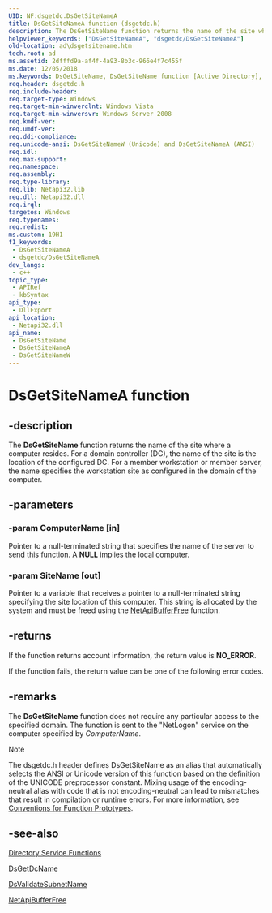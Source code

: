 ```yaml
---
UID: NF:dsgetdc.DsGetSiteNameA
title: DsGetSiteNameA function (dsgetdc.h)
description: The DsGetSiteName function returns the name of the site where a computer resides. (ANSI)
helpviewer_keywords: ["DsGetSiteNameA", "dsgetdc/DsGetSiteNameA"]
old-location: ad\dsgetsitename.htm
tech.root: ad
ms.assetid: 2dfffd9a-af4f-4a93-8b3c-966e4f7c455f
ms.date: 12/05/2018
ms.keywords: DsGetSiteName, DsGetSiteName function [Active Directory], DsGetSiteNameA, DsGetSiteNameW, _glines_dsgetsitename, ad.dsgetsitename, dsgetdc/DsGetSiteName, dsgetdc/DsGetSiteNameA, dsgetdc/DsGetSiteNameW
req.header: dsgetdc.h
req.include-header: 
req.target-type: Windows
req.target-min-winverclnt: Windows Vista
req.target-min-winversvr: Windows Server 2008
req.kmdf-ver: 
req.umdf-ver: 
req.ddi-compliance: 
req.unicode-ansi: DsGetSiteNameW (Unicode) and DsGetSiteNameA (ANSI)
req.idl: 
req.max-support: 
req.namespace: 
req.assembly: 
req.type-library: 
req.lib: Netapi32.lib
req.dll: Netapi32.dll
req.irql: 
targetos: Windows
req.typenames: 
req.redist: 
ms.custom: 19H1
f1_keywords:
 - DsGetSiteNameA
 - dsgetdc/DsGetSiteNameA
dev_langs:
 - c++
topic_type:
 - APIRef
 - kbSyntax
api_type:
 - DllExport
api_location:
 - Netapi32.dll
api_name:
 - DsGetSiteName
 - DsGetSiteNameA
 - DsGetSiteNameW
---
```


# DsGetSiteNameA function


## -description

The <b>DsGetSiteName</b> function returns the name of the site where a computer resides. For a domain controller (DC), the name of the site is the location of the configured DC. For a member workstation or member server, the name specifies the workstation site as configured in the domain of the computer.

## -parameters

### -param ComputerName [in]

Pointer to a null-terminated string that specifies the name of the server to send this function. A <b>NULL</b> implies the local computer.

### -param SiteName [out]

Pointer to a variable that receives a pointer to a null-terminated string specifying the site location of this computer. This string is allocated by the system and must be freed using the 
<a href="/windows/desktop/api/lmapibuf/nf-lmapibuf-netapibufferfree">NetApiBufferFree</a> function.

## -returns

If the function returns account information, the return value is <b>NO_ERROR</b>.

If the function fails, the return value can be one of the following error codes.

## -remarks

The <b>DsGetSiteName</b> function does not require any particular access to the specified domain. The function is sent to the "NetLogon" service on the computer specified by <i>ComputerName</i>.





> [!NOTE]
> The dsgetdc.h header defines DsGetSiteName as an alias that automatically selects the ANSI or Unicode version of this function based on the definition of the UNICODE preprocessor constant. Mixing usage of the encoding-neutral alias with code that is not encoding-neutral can lead to mismatches that result in compilation or runtime errors. For more information, see [Conventions for Function Prototypes](/windows/win32/intl/conventions-for-function-prototypes).

## -see-also

<a href="/windows/desktop/AD/directory-service-functions">Directory Service Functions</a>



<a href="/windows/desktop/api/dsgetdc/nf-dsgetdc-dsgetdcnamea">DsGetDcName</a>



<a href="/windows/desktop/api/dsgetdc/nf-dsgetdc-dsvalidatesubnetnamea">DsValidateSubnetName</a>



<a href="/windows/desktop/api/lmapibuf/nf-lmapibuf-netapibufferfree">NetApiBufferFree</a>

